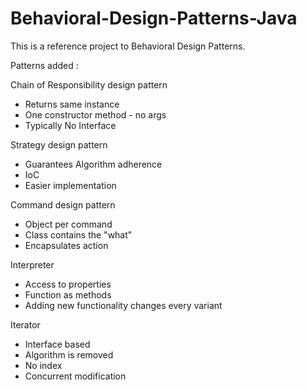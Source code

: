 # Behavioral-Design-Patterns-Java
This is a reference project to Behavioral Design Patterns.

Patterns added :

Chain of Responsibility design pattern

 - Returns same instance
 - One constructor method - no args
 - Typically No Interface


Strategy design pattern

 - Guarantees Algorithm adherence
 - IoC
 - Easier implementation


Command design pattern

 - Object per command
 - Class contains the "what"
 - Encapsulates action
 
 
 Interpreter
 
 - Access to properties
 - Function as methods
 - Adding new functionality changes every variant
 
 
 Iterator
 
 - Interface based
 - Algorithm is removed
 - No index
 - Concurrent modification
